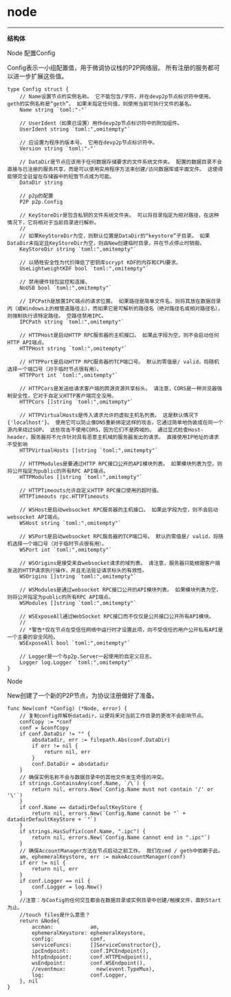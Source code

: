 # node #

----------
**结构体**

Node 配置Config

Config表示一小组配置值，用于微调协议栈的P2P网络层。 所有注册的服务都可以进一步扩展这些值。


	type Config struct {
		// Name设置节点的实例名称。 它不能包含/字符，并在devp2p节点标识符中使用。 geth的实例名称是“geth”。 如果未指定任何值，则使用当前可执行文件的基名。
		Name string `toml:"-"`
	
		// UserIdent（如果已设置）用作devp2p节点标识符中的附加组件。
		UserIdent string `toml:",omitempty"`
	
		// 应设置为程序的版本号。 它用在devp2p节点标识符中。
		Version string `toml:"-"`
	
		// DataDir是节点应该用于任何数据存储要求的文件系统文件夹。 配置的数据目录不会直接与已注册的服务共享，而是可以使用实用程序方法来创建/访问数据库或平面文件。 这使得能够完全驻留在存储器中的短暂节点成为可能。
		DataDir string
	
		// p2p的配置
		P2P p2p.Config
	
		// KeyStoreDir是包含私钥的文件系统文件夹。 可以将目录指定为相对路径，在这种情况下，它将相对于当前目录进行解析。
		//
		// 如果KeyStoreDir为空，则默认位置是DataDir的“keystore”子目录。 如果DataDir未指定且KeyStoreDir为空，则由New创建临时目录，并在节点停止时销毁。
		KeyStoreDir string `toml:",omitempty"`
	
		// 以牺牲安全性为代价降低了密钥库scrypt KDF的内存和CPU要求。
		UseLightweightKDF bool `toml:",omitempty"`
	
		// 禁用硬件钱包监控和连接。
		NoUSB bool `toml:",omitempty"`
	
		// IPCPath是放置IPC端点的请求位置。 如果路径是简单文件名，则将其放在数据目录内（或Windows上的根管道路径上），而如果它是可解析的路径名（绝对路径名或相对路径名），则强制执行该特定路径。 空路径禁用IPC。
		IPCPath string `toml:",omitempty"`
	
		// HTTPHost是启动HTTP RPC服务器的主机接口。 如果此字段为空，则不会启动任何HTTP API端点。
		HTTPHost string `toml:",omitempty"`
	
		// HTTPPort是启动HTTP RPC服务器的TCP端口号。 默认的零值是/ valid，将随机选择一个端口号（对于临时节点很有用）。
		HTTPPort int `toml:",omitempty"`
	
		// HTTPCors是发送给请求客户端的跨源资源共享标头。 请注意，CORS是一种浏览器强制安全性，它对于自定义HTTP客户端完全没用。
		HTTPCors []string `toml:",omitempty"`
	
		// HTTPVirtualHosts是传入请求允许的虚拟主机名列表。 这是默认情况下{'localhost'}。 使用它可以防止像DNS重新绑定这样的攻击，它通过简单地伪装成在同一个源内来绕过SOP。 这些攻击不使用CORS，因为它们不是跨域的。 通过显式检查Host-header，服务器将不允许针对具有恶意主机域的服务器发出的请求。 直接使用IP地址的请求不受影响
		HTTPVirtualHosts []string `toml:",omitempty"`
	
		// HTTPModules是要通过HTTP RPC接口公开的API模块列表。 如果模块列表为空，则将公开指定为public的所有RPC API端点。
		HTTPModules []string `toml:",omitempty"`
	
		// HTTPTimeouts允许自定义HTTP RPC接口使用的超时值。
		HTTPTimeouts rpc.HTTPTimeouts
	
		// WSHost是启动websocket RPC服务器的主机接口。 如果此字段为空，则不会启动websocket API端点。
		WSHost string `toml:",omitempty"`
	
		// WSPort是启动websocket RPC服务器的TCP端口号。 默认的零值是/ valid，将随机选择一个端口号（对于临时节点很有用）。
		WSPort int `toml:",omitempty"`
	
		// WSOrigins是接受来自websocket请求的域列表。 请注意，服务器只能根据客户端发送的HTTP请求执行操作，并且无法验证请求标头的有效性。
		WSOrigins []string `toml:",omitempty"`
	
		// WSModules是通过websocket RPC接口公开的API模块列表。 如果模块列表为空，则将公开指定为public的所有RPC API端点。
		WSModules []string `toml:",omitempty"`
	
		// WSExposeAll通过WebSocket RPC接口而不仅仅是公共接口公开所有API模块。
		//
		// *警告*仅在节点在受信任网络中运行时才设置此项，向不受信任的用户公开私有API是一个主要的安全风险。
		WSExposeAll bool `toml:",omitempty"`
	
		// Logger是一个与p2p.Server一起使用的自定义日志。
		Logger log.Logger `toml:",omitempty"`
	}


Node

New创建了一个新的P2P节点，为协议注册做好了准备。
	
	func New(conf *Config) (*Node, error) {
		// 复制config并解析datadir，以便将来对当前工作目录的更改不会影响节点。
		confCopy := *conf
		conf = &confCopy
		if conf.DataDir != "" {
			absdatadir, err := filepath.Abs(conf.DataDir)
			if err != nil {
				return nil, err
			}
			conf.DataDir = absdatadir
		}
		// 确保实例名称不会与数据目录中的其他文件发生奇怪的冲突。
		if strings.ContainsAny(conf.Name, `/\`) {
			return nil, errors.New(`Config.Name must not contain '/' or '\'`)
		}
		if conf.Name == datadirDefaultKeyStore {
			return nil, errors.New(`Config.Name cannot be "` + datadirDefaultKeyStore + `"`)
		}
		if strings.HasSuffix(conf.Name, ".ipc") {
			return nil, errors.New(`Config.Name cannot end in ".ipc"`)
		}
		// 确保AccountManager方法在节点启动之前工作。 我们在cmd / geth中依赖于此。
		am, ephemeralKeystore, err := makeAccountManager(conf)
		if err != nil {
			return nil, err
		}
		if conf.Logger == nil {
			conf.Logger = log.New()
		}
		//注意：与Config的任何交互都会在数据目录或实例目录中创建/触摸文件，直到Start为止。
		//touch files是什么意思？
		return &Node{
			accman:            am,
			ephemeralKeystore: ephemeralKeystore,
			config:            conf,
			serviceFuncs:      []ServiceConstructor{},
			ipcEndpoint:       conf.IPCEndpoint(),
			httpEndpoint:      conf.HTTPEndpoint(),
			wsEndpoint:        conf.WSEndpoint(),
			//eventmux:          new(event.TypeMux),
			log:               conf.Logger,
		}, nil
	}